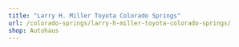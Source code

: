 ```yaml
---
title: "Larry H. Miller Toyota Colorado Springs"
url: /colorado-springs/larry-h-miller-toyota-colorado-springs/
shop: Autohaus
---
```

